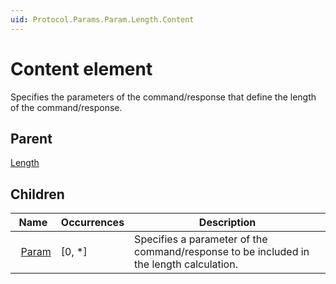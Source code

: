 ```yaml
---
uid: Protocol.Params.Param.Length.Content
---
```


# Content element

Specifies the parameters of the command/response that define the length of the com­mand/response.

## Parent

[Length](xref:Protocol.Params.Param.Length)

## Children

|Name|Occurrences|Description|
|--- |--- |--- |
|&nbsp;&nbsp;[Param](xref:Protocol.Params.Param.Length.Content.Param)|[0, *]|Specifies a parameter of the command/response to be included in the length calculation.|
